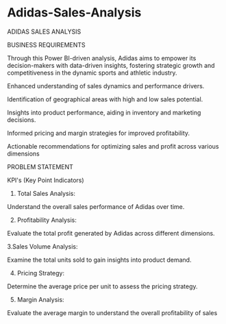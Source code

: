 # Adidas-Sales-Analysis

ADIDAS SALES ANALYSIS

BUSINESS REQUIREMENTS

Through this Power BI-driven analysis, Adidas aims to empower its decision-makers with data-driven insights, fostering strategic growth and competitiveness in the dynamic sports and athletic industry.

Enhanced understanding of sales dynamics and performance drivers.

Identification of geographical areas with high and low sales potential.

Insights into product performance, aiding in inventory and marketing decisions.

Informed pricing and margin strategies for improved profitability.

Actionable recommendations for optimizing sales and profit across various dimensions

PROBLEM STATEMENT

KPI's (Key Point Indicators)

1. Total Sales Analysis:

Understand the overall sales performance of Adidas over time.

2. Profitability Analysis:

Evaluate the total profit generated by Adidas across different dimensions.

3.Sales Volume Analysis:

Examine the total units sold to gain insights into product demand.

4. Pricing Strategy:

Determine the average price per unit to assess the pricing strategy.

5. Margin Analysis:

Evaluate the average margin to understand the overall profitability of sales
